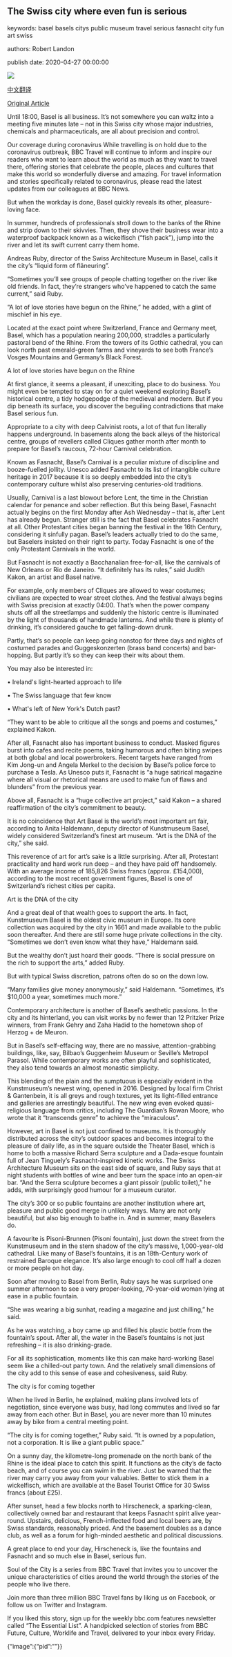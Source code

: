 ## The Swiss city where even fun is serious

keywords: basel basels citys public museum travel serious fasnacht city fun art swiss

authors: Robert Landon

publish date: 2020-04-27 00:00:00

![](https://ichef.bbci.co.uk/wwfeatures/live/624_351/images/live/p0/8b/ky/p08bkypn.jpg)

[中文翻译](The%20Swiss%20city%20where%20even%20fun%20is%20serious_zh.md)

[Original Article](https://www.bbc.com/travel/story/20200427-the-swiss-city-where-even-fun-is-serious)

Until 18:00, Basel is all business. It’s not somewhere you can waltz into a meeting five minutes late – not in this Swiss city whose major industries, chemicals and pharmaceuticals, are all about precision and control.

Our coverage during coronavirus While travelling is on hold due to the coronavirus outbreak, BBC Travel will continue to inform and inspire our readers who want to learn about the world as much as they want to travel there, offering stories that celebrate the people, places and cultures that make this world so wonderfully diverse and amazing. For travel information and stories specifically related to coronavirus, please read the latest updates from our colleagues at BBC News.

But when the workday is done, Basel quickly reveals its other, pleasure-loving face.

In summer, hundreds of professionals stroll down to the banks of the Rhine and strip down to their skivvies. Then, they shove their business wear into a waterproof backpack known as a wickelfisch (“fish pack”), jump into the river and let its swift current carry them home.

Andreas Ruby, director of the Swiss Architecture Museum in Basel, calls it the city’s “liquid form of flâneuring”.

“Sometimes you’ll see groups of people chatting together on the river like old friends. In fact, they’re strangers who’ve happened to catch the same current,” said Ruby.

“A lot of love stories have begun on the Rhine,” he added, with a glint of mischief in his eye.

Located at the exact point where Switzerland, France and Germany meet, Basel, which has a population nearing 200,000, straddles a particularly pastoral bend of the Rhine. From the towers of its Gothic cathedral, you can look north past emerald-green farms and vineyards to see both France’s Vosges Mountains and Germany’s Black Forest.

A lot of love stories have begun on the Rhine

At first glance, it seems a pleasant, if unexciting, place to do business. You might even be tempted to stay on for a quiet weekend exploring Basel’s historical centre, a tidy hodgepodge of the medieval and modern. But if you dip beneath its surface, you discover the beguiling contradictions that make Basel serious fun.

Appropriate to a city with deep Calvinist roots, a lot of that fun literally happens underground. In basements along the back alleys of the historical centre, groups of revellers called Cliques gather month after month to prepare for Basel’s raucous, 72-hour Carnival celebration.

Known as Fasnacht, Basel’s Carnival is a peculiar mixture of discipline and booze-fuelled jollity. Unesco added Fasnacht to its list of intangible culture heritage in 2017 because it is so deeply embedded into the city’s contemporary culture whilst also preserving centuries-old traditions.

Usually, Carnival is a last blowout before Lent, the time in the Christian calendar for penance and sober reflection. But this being Basel, Fasnacht actually begins on the first Monday after Ash Wednesday ­– that is, after Lent has already begun. Stranger still is the fact that Basel celebrates Fasnacht at all. Other Protestant cities began banning the festival in the 16th Century, considering it sinfully pagan. Basel’s leaders actually tried to do the same, but Baselers insisted on their right to party. Today Fasnacht is one of the only Protestant Carnivals in the world.

But Fasnacht is not exactly a Bacchanalian free-for-all, like the carnivals of New Orleans or Rio de Janeiro. “It definitely has its rules,” said Judith Kakon, an artist and Basel native.

For example, only members of Cliques are allowed to wear costumes; civilians are expected to wear street clothes. And the festival always begins with Swiss precision at exactly 04:00. That’s when the power company shuts off all the streetlamps and suddenly the historic centre is illuminated by the light of thousands of handmade lanterns. And while there is plenty of drinking, it’s considered gauche to get falling-down drunk.

Partly, that’s so people can keep going nonstop for three days and nights of costumed parades and Guggeskonzerten (brass band concerts) and bar-hopping. But partly it’s so they can keep their wits about them.

You may also be interested in:

• Ireland's light-hearted approach to life

• The Swiss language that few know

• What's left of New York's Dutch past?

“They want to be able to critique all the songs and poems and costumes,” explained Kakon.

After all, Fasnacht also has important business to conduct. Masked figures burst into cafes and recite poems, taking humorous and often biting swipes at both global and local powerbrokers. Recent targets have ranged from Kim Jong-un and Angela Merkel to the decision by Basel’s police force to purchase a Tesla. As Unesco puts it, Fasnacht is “a huge satirical magazine where all visual or rhetorical means are used to make fun of flaws and blunders” from the previous year.

Above all, Fasnacht is a “huge collective art project,” said Kakon ­– a shared reaffirmation of the city’s commitment to beauty.

It is no coincidence that Art Basel is the world’s most important art fair, according to Anita Haldemann, deputy director of Kunstmuseum Basel, widely considered Switzerland’s finest art museum. “Art is the DNA of the city,” she said.

This reverence of art for art’s sake is a little surprising. After all, Protestant practicality and hard work run deep – and they have paid off handsomely. With an average income of 185,826 Swiss francs (approx. £154,000), according to the most recent government figures, Basel is one of Switzerland’s richest cities per capita.

Art is the DNA of the city

And a great deal of that wealth goes to support the arts. In fact, Kunstmuseum Basel is the oldest civic museum in Europe. Its core collection was acquired by the city in 1661 and made available to the public soon thereafter. And there are still some huge private collections in the city. “Sometimes we don’t even know what they have,” Haldemann said.

But the wealthy don’t just hoard their goods. “There is social pressure on the rich to support the arts,” added Ruby.

But with typical Swiss discretion, patrons often do so on the down low.

“Many families give money anonymously,” said Haldemann. “Sometimes, it’s $10,000 a year, sometimes much more.”

Contemporary architecture is another of Basel’s aesthetic passions. In the city and its hinterland, you can visit works by no fewer than 12 Pritzker Prize winners, from Frank Gehry and Zaha Hadid to the hometown shop of Herzog + de Meuron.

But in Basel’s self-effacing way, there are no massive, attention-grabbing buildings, like, say, Bilbao’s Guggenheim Museum or Seville’s Metropol Parasol. While contemporary works are often playful and sophisticated, they also tend towards an almost monastic simplicity.

This blending of the plain and the sumptuous is especially evident in the Kunstmuseum’s newest wing, opened in 2016. Designed by local firm Christ & Gantenbein, it is all greys and rough textures, yet its light-filled entrance and galleries are arrestingly beautiful. The new wing even evoked quasi-religious language from critics, including The Guardian’s Rowan Moore, who wrote that it “transcends genre” to achieve the “miraculous”.

However, art in Basel is not just confined to museums. It is thoroughly distributed across the city’s outdoor spaces and becomes integral to the pleasure of daily life, as in the square outside the Theater Basel, which is home to both a massive Richard Serra sculpture and a Dada-esque fountain full of Jean Tinguely’s Fasnacht-inspired kinetic works. The Swiss Architecture Museum sits on the east side of square, and Ruby says that at night students with bottles of wine and beer turn the space into an open-air bar. “And the Serra sculpture becomes a giant pissoir (public toilet),” he adds, with surprisingly good humour for a museum curator.

The city’s 300 or so public fountains are another institution where art, pleasure and public good merge in unlikely ways. Many are not only beautiful, but also big enough to bathe in. And in summer, many Baselers do.

A favourite is Pisoni-Brunnen (Pisoni fountain), just down the street from the Kunstmuseum and in the stern shadow of the city’s massive, 1,000-year-old cathedral. Like many of Basel’s fountains, it is an 18th-Century work of restrained Baroque elegance. It’s also large enough to cool off half a dozen or more people on hot day.

Soon after moving to Basel from Berlin, Ruby says he was surprised one summer afternoon to see a very proper-looking, 70-year-old woman lying at ease in a public fountain.

“She was wearing a big sunhat, reading a magazine and just chilling,” he said.

As he was watching, a boy came up and filled his plastic bottle from the fountain’s spout. After all, the water in the Basel’s fountains is not just refreshing – it is also drinking-grade.

For all its sophistication, moments like this can make hard-working Basel seem like a chilled-out party town. And the relatively small dimensions of the city add to this sense of ease and cohesiveness, said Ruby.

The city is for coming together

When he lived in Berlin, he explained, making plans involved lots of negotiation, since everyone was busy, had long commutes and lived so far away from each other. But in Basel, you are never more than 10 minutes away by bike from a central meeting point.

“The city is for coming together,” Ruby said. “It is owned by a population, not a corporation. It is like a giant public space.”

On a sunny day, the kilometre-long promenade on the north bank of the Rhine is the ideal place to catch this spirit. It functions as the city’s de facto beach, and of course you can swim in the river. Just be warned that the river may carry you away from your valuables. Better to stick them in a wickelfisch, which are available at the Basel Tourist Office for 30 Swiss francs (about £25).

After sunset, head a few blocks north to Hirscheneck, a sparking-clean, collectively owned bar and restaurant that keeps Fasnacht spirit alive year-round. Upstairs, delicious, French-inflected food and local beers are, by Swiss standards, reasonably priced. And the basement doubles as a dance club, as well as a forum for high-minded aesthetic and political discussions.

A great place to end your day, Hirscheneck is, like the fountains and Fasnacht and so much else in Basel, serious fun.

Soul of the City is a series from BBC Travel that invites you to uncover the unique characteristics of cities around the world through the stories of the people who live there.

Join more than three million BBC Travel fans by liking us on Facebook, or follow us on Twitter and Instagram.

If you liked this story, sign up for the weekly bbc.com features newsletter called “The Essential List”. A handpicked selection of stories from BBC Future, Culture, Worklife and Travel, delivered to your inbox every Friday.

{“image”:{“pid”:””}}
